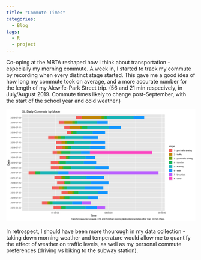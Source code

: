 ```yaml
---
title: "Commute Times"
categories:
  - Blog
tags:
  - R
  - project
---
```


Co-oping at the MBTA reshaped how I think about transportation - especially my morning commute. A week in, I started to track my commute by recording when every distinct stage started. This gave me a good idea of how long my commute took on average, and a more accurate number for the length of my Alewife-Park Street trip. (56 and 21 min respecively, in July/August 2019. Commute times likely to change post-September, with the start of the school year and cold weather.)

![alt text](https://github.com/ssluo/ssluo.github.io/blob/master/assets/images/commute.png?raw=true "Morning commute broken out by stage")

In retrospect, I should have been more thourough in my data collection - taking down morning weather and temperature would allow me to quantify the effect of weather on traffic levels, as well as my personal commute preferences (driving vs biking to the subway station). 
